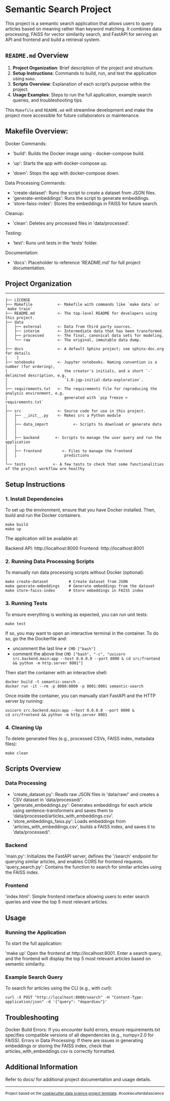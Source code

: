 # Semantic Search Project

This project is a semantic search application that allows users to query articles based on meaning rather than keyword matching. It combines data processing, FAISS for vector similarity search, and FastAPI for serving an API and frontend and build a retrieval system.

## `README.md` Overview

1. **Project Organization**: Brief description of the project and structure.
2. **Setup Instructions**: Commands to build, run, and test the application using `make`.
3. **Scripts Overview**: Explanation of each script’s purpose within the project.
4. **Usage Examples**: Steps to run the full application, example search queries, and troubleshooting tips.

This `Makefile` and `README.md` will streamline development and make the project more accessible for future collaborators or maintenance.

## Makefile Overview:

Docker Commands:

- 'build': Builds the Docker image using - docker-compose build.

- 'up': Starts the app with docker-compose up.

- 'down': Stops the app with docker-compose down.

Data Processing Commands:

- 'create-dataset': Runs the script to create a dataset from JSON files.
- 'generate-embeddings': Runs the script to generate embeddings.
- 'store-faiss-index': Stores the embeddings in FAISS for future search.


Cleanup:
- 'clean': Deletes any processed files in 'data/processed'.

Testing:
- 'test': Runs unit tests in the 'tests' folder.

Documentation:
- 'docs': Placeholder to reference 'README.md' for full project documentation.


 

## Project Organization
------------

    ├── LICENSE
    ├── Makefile           <- Makefile with commands like `make data` or `make train`
    ├── README.md          <- The top-level README for developers using this project.
    ├── data
    │   ├── external       <- Data from third party sources.
    │   ├── interim        <- Intermediate data that has been transformed.
    │   ├── processed      <- The final, canonical data sets for modeling.
    │   └── raw            <- The original, immutable data dump.
    │
    ├── docs               <- A default Sphinx project; see sphinx-doc.org for details
    │    │
    ├── notebooks          <- Jupyter notebooks. Naming convention is a number (for ordering),
    │                         the creator's initials, and a short `-` delimited description, e.g.
    │                         `1.0-jqp-initial-data-exploration`.
    │
    ├── requirements.txt   <- The requirements file for reproducing the analysis environment, e.g.
    │                         generated with `pip freeze > requirements.txt`
    │
    ├── src                <- Source code for use in this project.
    │   ├── __init__.py    <- Makes src a Python module
    │   │
    │   ├── data_import           <- Scripts to download or generate data
    │   │  
    │   │
    │   ├── backend       <- Scripts to manage the user query and run the application
    │   │
    │   ├── frontend         <- Files to manage the frontend
    │   │                     predictions
    │
    └── tests            <- A few tests to check that some functionalities of the project workflow are healthy

## Setup Instructions

### 1. Install Dependencies

To set up the environment, ensure that you have Docker installed. Then, build and run the Docker containers.
```
make build
make up
```


The application will be available at:

Backend API: http://localhost:8000
Frontend: http://localhost:8001
### 2. Running Data Processing Scripts
To manually run data processing scripts without Docker (optional):
```
make create-dataset         # Create dataset from JSON 
make generate-embeddings    # Generate embeddings from the dataset
make store-faiss-index      # Store embeddings in FAISS index
```
### 3. Running Tests
To ensure everything is working as expected, you can run unit tests:

```make test```

If so, you may want to open an interactive terminal in the container. To do so, go the the Dockerfile and:
- uncomment the last line 
```# CMD ["bash"]``` 
- comment the above line 
```CMD ["bash", "-c", "uvicorn src.backend.main:app --host 0.0.0.0 --port 8000 & cd src/frontend && python -m http.server 8001"]```


Then start the container with an interactive shell:
```
docker build -t semantic-search .
docker run -it --rm -p 8000:8000 -p 8001:8001 semantic-search
```

Once inside the container, you can manually start FastAPI and the HTTP server by running:
```
uvicorn src.backend.main:app --host 0.0.0.0 --port 8000 &
cd src/frontend && python -m http.server 8001
```



### 4. Cleaning Up
To delete generated files (e.g., processed CSVs, FAISS index, metadata files):


```make clean```

## Scripts Overview

### Data Processing
- 'create_dataset.py': Reads raw JSON files in 'data/raw/' and creates a CSV dataset in 'data/processed/'.
- 'generate_embeddings.py': Generates embeddings for each article using sentence-transformers and saves them to 'data/processed/articles_with_embeddings.csv'.
- 'store_embeddings_faiss.py': Loads embeddings from 'articles_with_embeddings.csv', builds a FAISS index, and saves it to 'data/processed/'.

### Backend
'main.py': Initializes the FastAPI server, defines the '/search' endpoint for querying similar articles, and enables CORS for frontend requests.
'query_search.py': Contains the function to search for similar articles using the FAISS index.

### Frontend
'index.html': Simple frontend interface allowing users to enter search queries and view the top 5 most relevant articles.

## Usage

### Running the Application
To start the full application:

'make up'
Open the frontend at http://localhost:8001.
Enter a search query, and the frontend will display the top 5 most relevant articles based on semantic similarity.

### Example Search Query
To search for articles using the CLI (e.g., with curl):
```
curl -X POST "http://localhost:8000/search" -H "Content-Type: application/json" -d '{"query": "depardieu"}'
```
## Troubleshooting

Docker Build Errors: If you encounter build errors, ensure requirements.txt specifies compatible versions of all dependencies (e.g., numpy<2.0 for FAISS).
Errors in Data Processing: If there are issues in generating embeddings or storing the FAISS index, check that articles_with_embeddings.csv is correctly formatted.

## Additional Information

Refer to docs/ for additional project documentation and usage details.


--------

<p><small>Project based on the <a target="_blank" href="https://drivendata.github.io/cookiecutter-data-science/">cookiecutter data science project template</a>. #cookiecutterdatascience</small></p>
